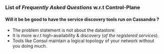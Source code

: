 ### List of *Frequently Asked Questions* w.r.t Control-Plane

#### Will it be be good to have the service discovery tools run on Cassandra ?

- The problem statement is not about the datastore.
- It is more w.r.t high-availability & discovery (*of the registered services*).
- Tools like Consul maintain a logical topology of your network without you doing much.
